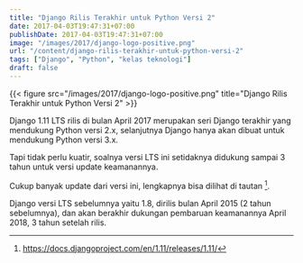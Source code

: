 ```yaml
---
title: "Django Rilis Terakhir untuk Python Versi 2"
date: 2017-04-03T19:47:31+07:00
publishDate: 2017-04-03T19:47:31+07:00
image: "/images/2017/django-logo-positive.png"
url: "/content/django-rilis-terakhir-untuk-python-versi-2"
tags: ["Django", "Python", "kelas teknologi"]
draft: false
---
```


{{< figure src="/images/2017/django-logo-positive.png" title="Django Rilis Terakhir untuk Python Versi 2" >}}

Django 1.11 LTS rilis di bulan April 2017 merupakan seri Django terakhir yang mendukung Python versi 2.x, selanjutnya Django hanya akan dibuat untuk mendukung Python versi 3.x.

Tapi tidak perlu kuatir, soalnya versi LTS ini setidaknya didukung sampai 3 tahun untuk versi update keamanannya.

Cukup banyak update dari versi ini, lengkapnya bisa dilihat di tautan [^1].

Django versi LTS sebelumnya yaitu 1.8, dirilis bulan April 2015 (2 tahun sebelumnya), dan akan berakhir dukungan pembaruan keamanannya April 2018, 3 tahun setelah rilis.

[^1]: https://docs.djangoproject.com/en/1.11/releases/1.11/

